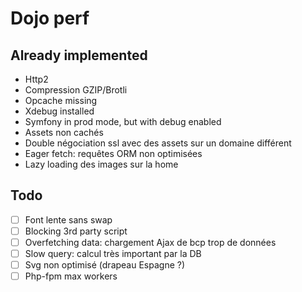# Dojo perf

## Already implemented

- Http2
- Compression GZIP/Brotli
- Opcache missing
- Xdebug installed
- Symfony in prod mode, but with debug enabled
- Assets non cachés
- Double négociation ssl avec des assets sur un domaine différent
- Eager fetch: requêtes ORM non optimisées
- Lazy loading des images sur la home


## Todo

- [ ] Font lente sans swap
- [ ] Blocking 3rd party script
- [ ] Overfetching data: chargement Ajax de bcp trop de données
- [ ] Slow query: calcul très important par la DB
- [ ] Svg non optimisé (drapeau Espagne ?)
- [ ] Php-fpm max workers
